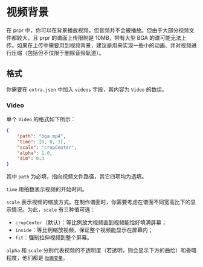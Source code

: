 # 视频背景

在 prpr 中，你可以在背景播放视频，但音频并不会被播放。但由于大部分视频文件都较大，且 prpr 的谱面上传限制是 10MB，带有大型 BGA 的谱可能无法上传。如果在上传中需要用到视频背景，建议是用来实现一些小的动画、并对视频进行压缩（包括但不仅限于删除音频轨道）。

## 格式

你需要在 `extra.json` 中加入 `videos` 字段，其内容为 `Video` 的数组。

### Video

单个 `Video` 的格式如下所示：

```json
{
	"path": "bga.mp4",
	"time": [0, 0, 1],
	"scale": "cropCenter",
	"alpha": 1.0,
	"dim": 0.3
}
```

其中 `path` 为必填，指向视频文件路径，其它四项均为选填。

`time` 用拍数表示视频的开始时间。

`scale` 表示视频的缩放方式。在制作谱面时，你需要考虑在谱面不同宽高比下的显示情况。为此，`scale` 有三种值可选：

- `cropCenter`（默认）：等比例放大视频直到视频能恰好填满屏幕；
- `inside`：等比例缩放视频，保证整个视频能显示在屏幕内；
- `fit`：强制拉伸视频到整个屏幕。

`alpha` 和 `scale` 分别代表视频的不透明度（若透明，则会显示下方的曲绘）和昏暗程度，他们都是 [`动画变量`](../index.html#动画变量)。
